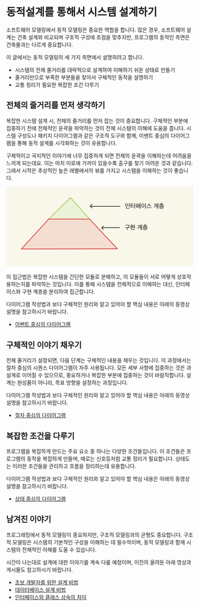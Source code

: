 # 동적설계를 통해서 시스템 설계하기

소프트웨어 모델링에서 동적 모델링은 중요한 역할을 합니다.
많은 경우, 소프트웨어 설계는 건축 설계와 비교되며 구조적 구성에 초점을 맞추지만,
프로그램의 동적인 측면은 건축물과는 다르게 중요합니다.

이 글에서는 동적 모델링의 세 가지 측면에서 설명하려고 합니다.
* 시스템의 전체 줄거리를 대략적으로 설계하여 이해하기 쉬운 상태로 만들기
* 줄거리만으로 부족한 부분들을 찾아서 구체적인 동작을 설명하기
* 교통 정리가 필요한 복잡한 조건 다루기


## 전체의 줄거리를 먼저 생각하기

복잡한 시스템 설계 시, 전체의 줄거리를 먼저 잡는 것이 중요합니다.
구체적인 부분에 집중하기 전에 전체적인 윤곽을 파악하는 것이 전체 시스템의 이해에 도움을 줍니다.
시스템 구성도나 패키지 다이어그램과 같은 구조적 도구와 함께,
이벤트 중심의 다이어그램을 통해 동적 설계를 시각화하는 것이 유용합니다.

구체적이고 국지적인 이야기에 너무 집중하게 되면 전체의 윤곽을 이해하는데 어려움을 느끼게 되는데요.
이는 마치 미로에 가까이 있을수록 출구를 찾기 어려운 것과 같습니다.
그래서 시작은 추상적인 높은 래벨에서의 뷰를 가지고 시스템을 이해하는 것이 좋습니다.

![](./pic-01.jpeg)

이 접근법은 복잡한 시스템을 간단한 모듈로 분해하고,
이 모듈들이 서로 어떻게 상호작용하는지를 파악하는 것입니다.
이를 통해 시스템을 전체적으로 이해하는 대신, 인터페이스와 구현 계층을 분리하여 접근합니다.

다이어그램 작성법과 보다 구체적인 원리와 알고 있어야 할 핵심 내용은 아래의 동영상 설명을 참고하시기 바랍니다.
* [이벤트 중심의 다이어그램](https://youtu.be/89gT4bL7xbU?si=2RsZEBKc7Ui9-d45)


## 구체적인 이야기 채우기

전체 줄거리가 설정되면, 다음 단계는 구체적인 내용을 채우는 것입니다.
이 과정에서는 절차 중심의 시퀀스 다이어그램이 자주 사용됩니다.
모든 세부 사항에 집중하는 것은 과설계로 이어질 수 있으므로,
중요하거나 복잡한 부분에 집중하는 것이 바람직합니다.
설계는 완성품이 아니라, 목표 방향을 설정하는 과정입니다.

다이어그램 작성법과 보다 구체적인 원리와 알고 있어야 할 핵심 내용은 아래의 동영상 설명을 참고하시기 바랍니다.
* [절차 중심의 다이어그램](https://youtu.be/s44xYsNuvKs?si=ijAhNEidOoICU7eI)


## 복잡한 조건을 다루기

프로그램을 복잡하게 만드는 주요 요소 중 하나는 다양한 조건들입니다.
이 조건들은 프로그램의 동작을 복잡하게 만들며, 때로는 신호등처럼 교통 정리가 필요합니다.
상태도는 이러한 조건들을 관리하고 흐름을 정리하는데 유용합니다.

다이어그램 작성법과 보다 구체적인 원리와 알고 있어야 할 핵심 내용은 아래의 동영상 설명을 참고하시기 바랍니다.
* [상태 중심의 다이어그램](https://youtu.be/dymihe2djfA?si=xGAIYxNQZgS7bGqZ)


## 남겨진 이야기

프로그래밍에서 동적 모델링이 중요하지만, 구조적 모델링과의 균형도 중요합니다.
구조적 모델링은 시스템의 기본적인 구성을 이해하는 데 필수적이며, 동적 모델링과 함께 시스템의 전체적인 이해를 도울 수 있습니다.

시간이 나는대로 설계에 대한 이야기를 계속 다룰 예정이며, 이전의 올려둔 아래 영상과 게시물도 참고하시기 바랍니다.

* [초보 개발자를 위한 설계 비법](https://www.whatap.io/ko/blog/152/index.html)
* [데이터베이스 설계 비법](https://www.youtube.com/watch?v=SRJNHmk4kok&list=PLdJpJI2SrqEn7_HhVcrQHEmpaCWphVTfr)
* [인터페이스와 클래스 상속의 차이](https://youtu.be/1Zl1Mpw6NPk?si=UzTLFvOoOCdgSyHF)
